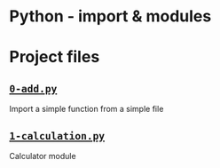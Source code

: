 # Python - import & modules

# Project files


## [`0-add.py`](0-add.py)
Import a simple function from a simple file

## [`1-calculation.py`](1-calculation.py)
Calculator module
